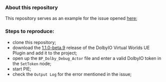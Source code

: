### About this repository
This repository serves as an example for the issue opened [here](https://github.com/DolbyIO/comms-sdk-unreal/issues/266);

### Steps to reproduce:
- clone this repository;
- download the [1.1.0-beta.9](https://github.com/DolbyIO/comms-sdk-unreal/releases/tag/1.1.0-beta.9) release of the DolbyIO Virtual Worlds UE Plugin and add it to the project;
- open up the `BP_Dolby_Debug_Actor` file and enter a valid DolbyIO token in the `SetToken` node;
- start PIE;
- check the `Output Log` for the error mentioned in the issue;
